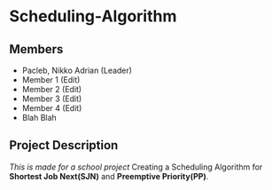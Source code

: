 # Scheduling-Algorithm

## Members
- Pacleb, Nikko Adrian (Leader)
- Member 1 (Edit)
- Member 2 (Edit)
- Member 3 (Edit)
- Member 4 (Edit)
- Blah Blah

## Project Description
*This is made for a school project*
Creating a Scheduling Algorithm for **Shortest Job Next(SJN)** and **Preemptive Priority(PP)**.
